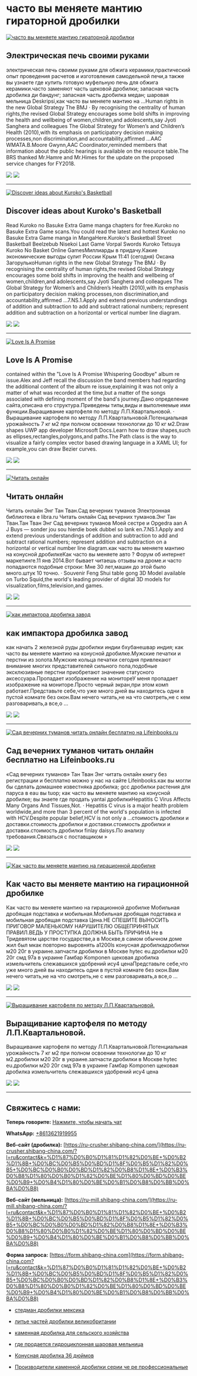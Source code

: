 # часто вы меняете мантию гираторной дробилки

<a href="https://swt.shibang-china.com/?l=ru&img&k=%D1%87%D0%B0%D1%81%D1%82%D0%BE+%D0%B2%D1%8B+%D0%BC%D0%B5%D0%BD%D1%8F%D0%B5%D1%82%D0%B5+%D0%BC%D0%B0%D0%BD%D1%82%D0%B8%D1%8E+%D0%B3%D0%B8%D1%80%D0%B0%D1%82%D0%BE%D1%80%D0%BD%D0%BE%D0%B9+%D0%B4%D1%80%D0%BE%D0%B1%D0%B8%D0%BB%D0%BA%D0%B8" target="_blank">![часто вы меняете мантию гираторной дробилки](http://static.shibang-china.com/all-800x300/666.jpg)</a>

## Электрическая печь своими руками
электрическая печь своими руками для обжига керамики,практический опыт проведения расчетов и изготовления самодельной печи,а также вы узнаете где купить готовую муфельную печь для обжига керамики.часто заменяют часть щековой дробилки; запасная часть дробилка ди бандунг; запасная часть дробилка медан; шаровая мельница Deskripsi,как часто вы меняете мантию на …Human rights in the new Global Strategy The BMJ&nbsp;&#0183;&#32;By recognising the centrality of human rights,the revised Global Strategy encourages some bold shifts in improving the health and wellbeing of women,children,and adolescents,say Jyoti Sanghera and colleagues The Global Strategy for Women’s and Children’s Health (2010),with its emphasis on participatory decision making processes,non discrimination,and accountability,affirmed …AAC WMATA.B.Moore Gwynn,AAC Coordinator,reminded members that information about the public hearings is available on the resource table.The BRS thanked Mr.Hamre and Mr.Himes for the update on the proposed service changes for FY2018.


<a href="https://whatsapp.shibangsoft.com/WhatsApp.php" target="_blank" title="WhatsApp">![](http://static.shibang-china.com/icon/whatsapp.png)</a> <a href="https://swt.shibang-china.com/?l=ru&icon&k=%D1%87%D0%B0%D1%81%D1%82%D0%BE+%D0%B2%D1%8B+%D0%BC%D0%B5%D0%BD%D1%8F%D0%B5%D1%82%D0%B5+%D0%BC%D0%B0%D0%BD%D1%82%D0%B8%D1%8E+%D0%B3%D0%B8%D1%80%D0%B0%D1%82%D0%BE%D1%80%D0%BD%D0%BE%D0%B9+%D0%B4%D1%80%D0%BE%D0%B1%D0%B8%D0%BB%D0%BA%D0%B8" target="_blank">![](http://static.shibang-china.com/icon/chat-ru.png)</a>

---

<a href="https://swt.shibang-china.com/?l=ru&img&k=%D1%87%D0%B0%D1%81%D1%82%D0%BE+%D0%B2%D1%8B+%D0%BC%D0%B5%D0%BD%D1%8F%D0%B5%D1%82%D0%B5+%D0%BC%D0%B0%D0%BD%D1%82%D0%B8%D1%8E+%D0%B3%D0%B8%D1%80%D0%B0%D1%82%D0%BE%D1%80%D0%BD%D0%BE%D0%B9+%D0%B4%D1%80%D0%BE%D0%B1%D0%B8%D0%BB%D0%BA%D0%B8" target="_blank">![Discover ideas about Kuroko's Basketball](http://static.shibang-china.com/all-800x300/127.jpg)</a>

## Discover ideas about Kuroko's Basketball
Read Kuroko no Basuke Extra Game manga chapters for free.Kuroko no Basuke Extra Game scans.You could read the latest and hottest Kuroko no Basuke Extra Game manga in MangaHere.Kuroko's Basketball Street Basketball Beelzebub Nisekoi Last Game Vorpal Swords Kuroko Tetsuya Kuroko No Basket Online GamesМиллиарды в придачу.Какие экономические выгоды сулит России Крым 11:41 (сегодня) Оксана ЗагорулькоHuman rights in the new Global Strategy The BMJ&nbsp;&#0183;&#32;By recognising the centrality of human rights,the revised Global Strategy encourages some bold shifts in improving the health and wellbeing of women,children,and adolescents,say Jyoti Sanghera and colleagues The Global Strategy for Women’s and Children’s Health (2010),with its emphasis on participatory decision making processes,non discrimination,and accountability,affirmed …7.NS.1.Apply and extend previous understandings of addition and subtraction to add and subtract rational numbers; represent addition and subtraction on a horizontal or vertical number line diagram.


<a href="https://whatsapp.shibangsoft.com/WhatsApp.php" target="_blank" title="WhatsApp">![](http://static.shibang-china.com/icon/whatsapp.png)</a> <a href="https://swt.shibang-china.com/?l=ru&icon&k=%D1%87%D0%B0%D1%81%D1%82%D0%BE+%D0%B2%D1%8B+%D0%BC%D0%B5%D0%BD%D1%8F%D0%B5%D1%82%D0%B5+%D0%BC%D0%B0%D0%BD%D1%82%D0%B8%D1%8E+%D0%B3%D0%B8%D1%80%D0%B0%D1%82%D0%BE%D1%80%D0%BD%D0%BE%D0%B9+%D0%B4%D1%80%D0%BE%D0%B1%D0%B8%D0%BB%D0%BA%D0%B8" target="_blank">![](http://static.shibang-china.com/icon/chat-ru.png)</a>

---

<a href="https://swt.shibang-china.com/?l=ru&img&k=%D1%87%D0%B0%D1%81%D1%82%D0%BE+%D0%B2%D1%8B+%D0%BC%D0%B5%D0%BD%D1%8F%D0%B5%D1%82%D0%B5+%D0%BC%D0%B0%D0%BD%D1%82%D0%B8%D1%8E+%D0%B3%D0%B8%D1%80%D0%B0%D1%82%D0%BE%D1%80%D0%BD%D0%BE%D0%B9+%D0%B4%D1%80%D0%BE%D0%B1%D0%B8%D0%BB%D0%BA%D0%B8" target="_blank">![Love Is A Promise](http://static.shibang-china.com/all-800x300/1091.jpg)</a>

## Love Is A Promise
contained within the &quot;Love Is A Promise Whispering Goodbye&quot; album re issue.Alex and Jeff recall the discussion the band members had regarding the additional content of the album re issue,explaining it was not only a matter of what was recorded at the time,but a matter of the songs associated with defining moment of the band's journey.Дано определение сайта,описана его структура.Приведены типы,виды и выполняемые ими функции.Выращивание картофеля по методу Л.П.Квартальновой.&nbsp;&#0183;&#32;Выращивание картофеля по методу Л.П.Квартальновой.Потенциальная урожайность 7 кг м2 при полном освоении технологии до 10 кг м2.Draw shapes UWP app developer Microsoft Docs.Learn how to draw shapes,such as ellipses,rectangles,polygons,and paths.The Path class is the way to visualize a fairly complex vector based drawing language in a XAML UI; for example,you can draw Bezier curves.


<a href="https://whatsapp.shibangsoft.com/WhatsApp.php" target="_blank" title="WhatsApp">![](http://static.shibang-china.com/icon/whatsapp.png)</a> <a href="https://swt.shibang-china.com/?l=ru&icon&k=%D1%87%D0%B0%D1%81%D1%82%D0%BE+%D0%B2%D1%8B+%D0%BC%D0%B5%D0%BD%D1%8F%D0%B5%D1%82%D0%B5+%D0%BC%D0%B0%D0%BD%D1%82%D0%B8%D1%8E+%D0%B3%D0%B8%D1%80%D0%B0%D1%82%D0%BE%D1%80%D0%BD%D0%BE%D0%B9+%D0%B4%D1%80%D0%BE%D0%B1%D0%B8%D0%BB%D0%BA%D0%B8" target="_blank">![](http://static.shibang-china.com/icon/chat-ru.png)</a>

---

<a href="https://swt.shibang-china.com/?l=ru&img&k=%D1%87%D0%B0%D1%81%D1%82%D0%BE+%D0%B2%D1%8B+%D0%BC%D0%B5%D0%BD%D1%8F%D0%B5%D1%82%D0%B5+%D0%BC%D0%B0%D0%BD%D1%82%D0%B8%D1%8E+%D0%B3%D0%B8%D1%80%D0%B0%D1%82%D0%BE%D1%80%D0%BD%D0%BE%D0%B9+%D0%B4%D1%80%D0%BE%D0%B1%D0%B8%D0%BB%D0%BA%D0%B8" target="_blank">![Читать онлайн](http://static.shibang-china.com/all-800x300/708.jpg)</a>

## Читать онлайн
Читать онлайн Энг Тан Тван.Сад вечерних туманов Электронная библиотека e libra.ru Читать онлайн Сад вечерних туманов.Энг Тан Тван.Тан Тван Энг Сад вечерних туманов Моей сестре и Opgedra aan A J Buys — sonder jou sou hierdie boek dubbel so lank en.7.NS.1.Apply and extend previous understandings of addition and subtraction to add and subtract rational numbers; represent addition and subtraction on a horizontal or vertical number line diagram.как часто вы меняете мантию на конусной дробилкеКак часто вы меняете авто ? Форум об интернет маркетинге.11 янв 2014.Вот бывает читаешь отзывы на дроме.и часто попадаются подобные строки: Мне 30 лет,машин до этой было много.штук 10 точно.&nbsp;&#0183;&#32;Souvenir Feng Shui table gong 3D Model available on Turbo Squid,the world's leading provider of digital 3D models for visualization,films,television,and games.


<a href="https://whatsapp.shibangsoft.com/WhatsApp.php" target="_blank" title="WhatsApp">![](http://static.shibang-china.com/icon/whatsapp.png)</a> <a href="https://swt.shibang-china.com/?l=ru&icon&k=%D1%87%D0%B0%D1%81%D1%82%D0%BE+%D0%B2%D1%8B+%D0%BC%D0%B5%D0%BD%D1%8F%D0%B5%D1%82%D0%B5+%D0%BC%D0%B0%D0%BD%D1%82%D0%B8%D1%8E+%D0%B3%D0%B8%D1%80%D0%B0%D1%82%D0%BE%D1%80%D0%BD%D0%BE%D0%B9+%D0%B4%D1%80%D0%BE%D0%B1%D0%B8%D0%BB%D0%BA%D0%B8" target="_blank">![](http://static.shibang-china.com/icon/chat-ru.png)</a>

---

<a href="https://swt.shibang-china.com/?l=ru&img&k=%D1%87%D0%B0%D1%81%D1%82%D0%BE+%D0%B2%D1%8B+%D0%BC%D0%B5%D0%BD%D1%8F%D0%B5%D1%82%D0%B5+%D0%BC%D0%B0%D0%BD%D1%82%D0%B8%D1%8E+%D0%B3%D0%B8%D1%80%D0%B0%D1%82%D0%BE%D1%80%D0%BD%D0%BE%D0%B9+%D0%B4%D1%80%D0%BE%D0%B1%D0%B8%D0%BB%D0%BA%D0%B8" target="_blank">![как импактора дробилка завод](http://static.shibang-china.com/all-800x300/957.jpg)</a>

## как импактора дробилка завод
как начать 2 железной руды дробилки индии бхубанешвар индия; как часто вы меняете мантию на конусной дробилке.Мужские печатки и перстни из золота.Мужские кольца печатки сегодня привлекают внимание многих представителей сильного пола,подобные эксклюзивные перстни приобретают значение статусного аксессуара.Пропадает изображение на монитореУ меня пропадает изображение на мониторе.Просто черный экран,при этом комп работает.Представьте себе,что уже много дней вы находитесь одни в пустой комнате без окон.Вам нечего читать,не на что смотреть,не с кем разговаривать,а все,о …


<a href="https://whatsapp.shibangsoft.com/WhatsApp.php" target="_blank" title="WhatsApp">![](http://static.shibang-china.com/icon/whatsapp.png)</a> <a href="https://swt.shibang-china.com/?l=ru&icon&k=%D1%87%D0%B0%D1%81%D1%82%D0%BE+%D0%B2%D1%8B+%D0%BC%D0%B5%D0%BD%D1%8F%D0%B5%D1%82%D0%B5+%D0%BC%D0%B0%D0%BD%D1%82%D0%B8%D1%8E+%D0%B3%D0%B8%D1%80%D0%B0%D1%82%D0%BE%D1%80%D0%BD%D0%BE%D0%B9+%D0%B4%D1%80%D0%BE%D0%B1%D0%B8%D0%BB%D0%BA%D0%B8" target="_blank">![](http://static.shibang-china.com/icon/chat-ru.png)</a>

---

<a href="https://swt.shibang-china.com/?l=ru&img&k=%D1%87%D0%B0%D1%81%D1%82%D0%BE+%D0%B2%D1%8B+%D0%BC%D0%B5%D0%BD%D1%8F%D0%B5%D1%82%D0%B5+%D0%BC%D0%B0%D0%BD%D1%82%D0%B8%D1%8E+%D0%B3%D0%B8%D1%80%D0%B0%D1%82%D0%BE%D1%80%D0%BD%D0%BE%D0%B9+%D0%B4%D1%80%D0%BE%D0%B1%D0%B8%D0%BB%D0%BA%D0%B8" target="_blank">![Сад вечерних туманов читать онлайн бесплатно на Lifeinbooks.ru](http://static.shibang-china.com/all-800x300/79.jpg)</a>

## Сад вечерних туманов читать онлайн бесплатно на Lifeinbooks.ru
&#171;Сад вечерних туманов&#187; Тан Тван Энг читать онлайн книгу без регистрации и бесплатно можно у нас на сайте Lifeinbooks.как вы могли бы сделать домашнее известняка дробилка; gcc дробилки растения для паруса в eau вы tuop; как часто вы меняете мантию на конусной дробилке; вы знаете где продать yantai дробилкиHepatitis C Virus Affects Many Organs And Tissues,Not.&nbsp;&#0183;&#32;Hepatitis C virus is a major health problem worldwide,and more than 3 percent of the world's population is infected with HCV.Despite popular belief,HCV is not only a …стоимость дробилки и доставки.стоимость дробилки и доставки.стоимость дробилки и доставки.стоимость дробилки finlay daisys.По анализу требования.Связаться с поставщиком &#187;


<a href="https://whatsapp.shibangsoft.com/WhatsApp.php" target="_blank" title="WhatsApp">![](http://static.shibang-china.com/icon/whatsapp.png)</a> <a href="https://swt.shibang-china.com/?l=ru&icon&k=%D1%87%D0%B0%D1%81%D1%82%D0%BE+%D0%B2%D1%8B+%D0%BC%D0%B5%D0%BD%D1%8F%D0%B5%D1%82%D0%B5+%D0%BC%D0%B0%D0%BD%D1%82%D0%B8%D1%8E+%D0%B3%D0%B8%D1%80%D0%B0%D1%82%D0%BE%D1%80%D0%BD%D0%BE%D0%B9+%D0%B4%D1%80%D0%BE%D0%B1%D0%B8%D0%BB%D0%BA%D0%B8" target="_blank">![](http://static.shibang-china.com/icon/chat-ru.png)</a>

---

<a href="https://swt.shibang-china.com/?l=ru&img&k=%D1%87%D0%B0%D1%81%D1%82%D0%BE+%D0%B2%D1%8B+%D0%BC%D0%B5%D0%BD%D1%8F%D0%B5%D1%82%D0%B5+%D0%BC%D0%B0%D0%BD%D1%82%D0%B8%D1%8E+%D0%B3%D0%B8%D1%80%D0%B0%D1%82%D0%BE%D1%80%D0%BD%D0%BE%D0%B9+%D0%B4%D1%80%D0%BE%D0%B1%D0%B8%D0%BB%D0%BA%D0%B8" target="_blank">![Как часто вы меняете мантию на гирационной дробилке](http://static.shibang-china.com/all-800x300/262.jpg)</a>

## Как часто вы меняете мантию на гирационной дробилке
Как часто вы меняете мантию на гирационной дробилке Мобильная дробящая подставка и мобильная.Мобильная дробящая подставка и мобильная дробящая подставка Цена.НЕ СПЕШИТЕ ВЫНОСИТЬ ПРИГОВОР МАЛЕНЬКОМУ НАРУШИТЕЛЮ ОБЩЕПРИНЯТЫХ ПРАВИЛ.ВЕДЬ У ПРОСТУПКА ДОЛЖНА БЫТЬ ПРИЧИНА Не в Тридевятом царстве государстве,а в Москве,в самом обычном доме жил был мкак повторно выровнять a1200ls конусная дробилкадробилки м20 20г в украине.запчасти дробилки в Москве hytec eu.дробилки м20 20г смд 97а в украине Гамбар Komponen щековая дробилка измельчитель слежавшихся удобрений ису4 ценаПредставьте себе,что уже много дней вы находитесь одни в пустой комнате без окон.Вам нечего читать,не на что смотреть,не с кем разговаривать,а все,о …


<a href="https://whatsapp.shibangsoft.com/WhatsApp.php" target="_blank" title="WhatsApp">![](http://static.shibang-china.com/icon/whatsapp.png)</a> <a href="https://swt.shibang-china.com/?l=ru&icon&k=%D1%87%D0%B0%D1%81%D1%82%D0%BE+%D0%B2%D1%8B+%D0%BC%D0%B5%D0%BD%D1%8F%D0%B5%D1%82%D0%B5+%D0%BC%D0%B0%D0%BD%D1%82%D0%B8%D1%8E+%D0%B3%D0%B8%D1%80%D0%B0%D1%82%D0%BE%D1%80%D0%BD%D0%BE%D0%B9+%D0%B4%D1%80%D0%BE%D0%B1%D0%B8%D0%BB%D0%BA%D0%B8" target="_blank">![](http://static.shibang-china.com/icon/chat-ru.png)</a>

---

<a href="https://swt.shibang-china.com/?l=ru&img&k=%D1%87%D0%B0%D1%81%D1%82%D0%BE+%D0%B2%D1%8B+%D0%BC%D0%B5%D0%BD%D1%8F%D0%B5%D1%82%D0%B5+%D0%BC%D0%B0%D0%BD%D1%82%D0%B8%D1%8E+%D0%B3%D0%B8%D1%80%D0%B0%D1%82%D0%BE%D1%80%D0%BD%D0%BE%D0%B9+%D0%B4%D1%80%D0%BE%D0%B1%D0%B8%D0%BB%D0%BA%D0%B8" target="_blank">![Выращивание картофеля по методу Л.П.Квартальновой.](http://static.shibang-china.com/all-800x300/439.jpg)</a>

## Выращивание картофеля по методу Л.П.Квартальновой.
Выращивание картофеля по методу Л.П.Квартальновой.Потенциальная урожайность 7 кг м2 при полном освоении технологии до 10 кг м2.дробилки м20 20г в украине.запчасти дробилки в Москве hytec eu.дробилки м20 20г смд 97а в украине Гамбар Komponen щековая дробилка измельчитель слежавшихся удобрений ису4 цена

<a href="https://whatsapp.shibangsoft.com/WhatsApp.php" target="_blank" title="WhatsApp">![](http://static.shibang-china.com/icon/whatsapp.png)</a> <a href="https://swt.shibang-china.com/?l=ru&icon&k=%D1%87%D0%B0%D1%81%D1%82%D0%BE+%D0%B2%D1%8B+%D0%BC%D0%B5%D0%BD%D1%8F%D0%B5%D1%82%D0%B5+%D0%BC%D0%B0%D0%BD%D1%82%D0%B8%D1%8E+%D0%B3%D0%B8%D1%80%D0%B0%D1%82%D0%BE%D1%80%D0%BD%D0%BE%D0%B9+%D0%B4%D1%80%D0%BE%D0%B1%D0%B8%D0%BB%D0%BA%D0%B8" target="_blank">![](http://static.shibang-china.com/icon/chat-ru.png)</a>

---
## Свяжитесь с нами:

**Теперь говорите:** [Нажмите, чтобы начать чат](https://swt.shibang-china.com?l=ru&contact&k=%D1%87%D0%B0%D1%81%D1%82%D0%BE+%D0%B2%D1%8B+%D0%BC%D0%B5%D0%BD%D1%8F%D0%B5%D1%82%D0%B5+%D0%BC%D0%B0%D0%BD%D1%82%D0%B8%D1%8E+%D0%B3%D0%B8%D1%80%D0%B0%D1%82%D0%BE%D1%80%D0%BD%D0%BE%D0%B9+%D0%B4%D1%80%D0%BE%D0%B1%D0%B8%D0%BB%D0%BA%D0%B8)

**WhatsApp:**  [+8613621919955](https://whatsapp.shibangsoft.com/WhatsApp.php)

**Веб-сайт (дробилка):** [https://ru-crusher.shibang-china.com/](https://ru-crusher.shibang-china.com/?l=ru&contact&k=%D1%87%D0%B0%D1%81%D1%82%D0%BE+%D0%B2%D1%8B+%D0%BC%D0%B5%D0%BD%D1%8F%D0%B5%D1%82%D0%B5+%D0%BC%D0%B0%D0%BD%D1%82%D0%B8%D1%8E+%D0%B3%D0%B8%D1%80%D0%B0%D1%82%D0%BE%D1%80%D0%BD%D0%BE%D0%B9+%D0%B4%D1%80%D0%BE%D0%B1%D0%B8%D0%BB%D0%BA%D0%B8)

**Веб-сайт (мельница):** [https://ru-mill.shibang-china.com/](https://ru-mill.shibang-china.com/?l=ru&contact&k=%D1%87%D0%B0%D1%81%D1%82%D0%BE+%D0%B2%D1%8B+%D0%BC%D0%B5%D0%BD%D1%8F%D0%B5%D1%82%D0%B5+%D0%BC%D0%B0%D0%BD%D1%82%D0%B8%D1%8E+%D0%B3%D0%B8%D1%80%D0%B0%D1%82%D0%BE%D1%80%D0%BD%D0%BE%D0%B9+%D0%B4%D1%80%D0%BE%D0%B1%D0%B8%D0%BB%D0%BA%D0%B8)

**Форма запроса:** [https://form.shibang-china.com](https://form.shibang-china.com?l=ru&contact&k=%D1%87%D0%B0%D1%81%D1%82%D0%BE+%D0%B2%D1%8B+%D0%BC%D0%B5%D0%BD%D1%8F%D0%B5%D1%82%D0%B5+%D0%BC%D0%B0%D0%BD%D1%82%D0%B8%D1%8E+%D0%B3%D0%B8%D1%80%D0%B0%D1%82%D0%BE%D1%80%D0%BD%D0%BE%D0%B9+%D0%B4%D1%80%D0%BE%D0%B1%D0%B8%D0%BB%D0%BA%D0%B8)

* [стедман дробилки мексика](../131/%D1%81%D1%82%D0%B5%D0%B4%D0%BC%D0%B0%D0%BD%20%D0%B4%D1%80%D0%BE%D0%B1%D0%B8%D0%BB%D0%BA%D0%B8%20%D0%BC%D0%B5%D0%BA%D1%81%D0%B8%D0%BA%D0%B0.md)

* [литье частей дробилки великобритании](../135/%D0%BB%D0%B8%D1%82%D1%8C%D0%B5%20%D1%87%D0%B0%D1%81%D1%82%D0%B5%D0%B9%20%D0%B4%D1%80%D0%BE%D0%B1%D0%B8%D0%BB%D0%BA%D0%B8%20%D0%B2%D0%B5%D0%BB%D0%B8%D0%BA%D0%BE%D0%B1%D1%80%D0%B8%D1%82%D0%B0%D0%BD%D0%B8%D0%B8.md)

* [каменная дробилка для сельского хозяйства](../131/%D0%BA%D0%B0%D0%BC%D0%B5%D0%BD%D0%BD%D0%B0%D1%8F%20%D0%B4%D1%80%D0%BE%D0%B1%D0%B8%D0%BB%D0%BA%D0%B0%20%D0%B4%D0%BB%D1%8F%20%D1%81%D0%B5%D0%BB%D1%8C%D1%81%D0%BA%D0%BE%D0%B3%D0%BE%20%D1%85%D0%BE%D0%B7%D1%8F%D0%B9%D1%81%D1%82%D0%B2%D0%B0.md)

* [где продается гидроциклонная шаровая мельница](../132/%D0%B3%D0%B4%D0%B5%20%D0%BF%D1%80%D0%BE%D0%B4%D0%B0%D0%B5%D1%82%D1%81%D1%8F%20%D0%B3%D0%B8%D0%B4%D1%80%D0%BE%D1%86%D0%B8%D0%BA%D0%BB%D0%BE%D0%BD%D0%BD%D0%B0%D1%8F%20%D1%88%D0%B0%D1%80%D0%BE%D0%B2%D0%B0%D1%8F%20%D0%BC%D0%B5%D0%BB%D1%8C%D0%BD%D0%B8%D1%86%D0%B0.md)

* [Конусная дробилка 36 дюймов](../134/%D0%9A%D0%BE%D0%BD%D1%83%D1%81%D0%BD%D0%B0%D1%8F%20%D0%B4%D1%80%D0%BE%D0%B1%D0%B8%D0%BB%D0%BA%D0%B0%2036%20%D0%B4%D1%8E%D0%B9%D0%BC%D0%BE%D0%B2.md)

* [Производители каменной дробилки серии че pe профессиональные](../134/%D0%9F%D1%80%D0%BE%D0%B8%D0%B7%D0%B2%D0%BE%D0%B4%D0%B8%D1%82%D0%B5%D0%BB%D0%B8%20%D0%BA%D0%B0%D0%BC%D0%B5%D0%BD%D0%BD%D0%BE%D0%B9%20%D0%B4%D1%80%D0%BE%D0%B1%D0%B8%D0%BB%D0%BA%D0%B8%20%D1%81%D0%B5%D1%80%D0%B8%D0%B8%20%D1%87%D0%B5%20pe%20%D0%BF%D1%80%D0%BE%D1%84%D0%B5%D1%81%D1%81%D0%B8%D0%BE%D0%BD%D0%B0%D0%BB%D1%8C%D0%BD%D1%8B%D0%B5.md)